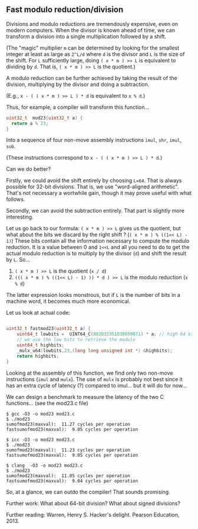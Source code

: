 ## Fast modulo reduction/division

Divisions and modulo reductions are tremendously expensive, even on modern computers. 
When the divisor is known ahead of time, we can transform a division into a single
multiplication followed by a shift.

(The "magic" multiplier ``m`` can be determined by looking for the smallest integer at least as large
as ``2^L/d`` where ``d`` is the divisor and ``L`` is the size of the shift. For ``L`` sufficiently large,
doing ``( x * m ) >> L`` is equivalent to dividing by ``d``. That is, ``( x * m ) >> L`` is the quotient.)

A modulo reduction can be further achieved
by taking the result of the division, multiplying by the divisor and doing a subtraction.

(E.g., ``x - ( ( x * m ) >> L ) * d`` is equivalent to ``x % d``.)

Thus, for example, a compiler will transform this function...

```C
uint32_t  mod23(uint32_t a) {
  return a % 23;
}
```

Into a sequence of four non-move assembly instructions  ``imul``,  ``shr``, ``imul``, ``sub``.

(These instructions correspond to ``x - ( ( x * m ) >> L ) * d``.)

Can we do better?

Firstly, we could avoid the shift entirely by choosing ``L=64``. That is always possible for 32-bit divisions. That is, we use "word-aligned arithmetic". That's not necessary a wortwhile gain, though it may prove useful with what follows.

Secondly, we can avoid the subtraction entirely. That part is slightly more interesting.

Let us go back to our formula: ``( x * m ) >> L`` gives us the quotient, but what about the bits we discard by the right shift ? (``( x * m ) % ((1<< L) - 1)``) These bits contain all the information necessary to compute the modulo reduction. It is a value between 0 and ``1<<L`` and all you need to do to get the actual modulo reduction is to multiply by the divisor (``d``) and shift the result by ``L``. So...

1. ``( x * m ) >> L`` is the quotient (``x / d``)
2. ``((( x * m ) % ((1<< L) - 1) )) * d ) >> L`` is the modulo reduction (``x % d``)

The latter expression looks monstrous, but if ``L`` is the number of bits in a machine word, it becomes much more economical.

Let us look at actual code:

```C

uint32_t fastmod23(uint32_t a) {
    uint64_t lowbits =  UINT64_C(802032351030850071) * a; // high 64 bits of this mult is the division
    // we use the low bits to retrieve the modulo
    uint64_t highbits;
    _mulx_u64(lowbits,23,(long long unsigned int *) &highbits);
    return highbits;
}
```

Looking at the assembly of this function, we find only two non-move instructions (``imul`` and ``mulx``). The use of ``mulx`` is probably not best since it has an extra cycle of latency (?) compared to imul... but it will do for now...

We can design a benchmark to measure the latency of the two C functions... (see the mod23.c file)

```
$ gcc -O3 -o mod23 mod23.c
$ ./mod23
sumofmod23(maxval):  11.27 cycles per operation
fastsumofmod23(maxval):  9.05 cycles per operation

$ icc -O3 -o mod23 mod23.c
$ ./mod23
sumofmod23(maxval):  11.23 cycles per operation
fastsumofmod23(maxval):  9.05 cycles per operation

$ clang  -O3 -o mod23 mod23.c
$ ./mod23
sumofmod23(maxval):  11.05 cycles per operation
fastsumofmod23(maxval):  9.04 cycles per operation
```

So, at a glance, we can outdo the compiler! That sounds promising.

Further work: What about 64-bit division? What about signed divisions? 

Further reading: Warren, Henry S. Hacker's delight. Pearson Education, 2013.


